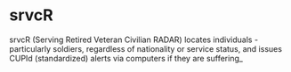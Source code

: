 # srvcR
srvcR (Serving Retired Veteran Civilian RADAR) locates individuals - particularly soldiers, regardless of nationality or service status, and issues CUPId (standardized) alerts via computers if they are suffering_
